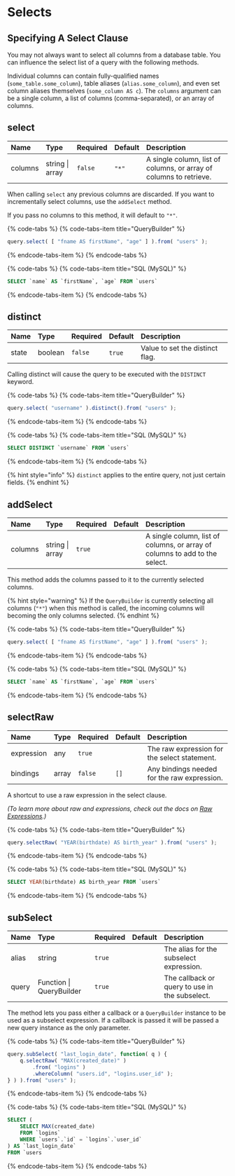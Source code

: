 # Selects

## Specifying A Select Clause

You may not always want to select all columns from a database table. You can influence the select list of a query with the following methods.

Individual columns can contain fully-qualified names \(`some_table.some_column`\), table aliases \(`alias.some_column`\), and even set column aliases themselves \(`some_column AS c`\). The `columns` argument can be a single column, a list of columns \(comma-separated\), or an array of columns.

## select <a id="get"></a>

| Name | Type | Required | Default | Description |
| :--- | :--- | :--- | :--- | :--- |
| columns | string \| array | `false` | ​`"*"` | A single column, list of columns, or array of columns to retrieve. |

When calling `select` any previous columns are discarded.  If you want to incrementally select columns, use the `addSelect` method.

If you pass no columns to this method, it will default to `"*"`.

{% code-tabs %}
{% code-tabs-item title="QueryBuilder" %}
```javascript
query.select( [ "fname AS firstName", "age" ] ).from( "users" );
```
{% endcode-tabs-item %}
{% endcode-tabs %}

{% code-tabs %}
{% code-tabs-item title="SQL \(MySQL\)" %}
```sql
SELECT `name` AS `firstName`, `age` FROM `users`
```
{% endcode-tabs-item %}
{% endcode-tabs %}

## distinct <a id="get"></a>

| Name | Type | Required | Default | Description |
| :--- | :--- | :--- | :--- | :--- |
| state | boolean | `false` | ​`true` | Value to set the distinct flag. |

Calling distinct will cause the query to be executed with the `DISTINCT` keyword.

{% code-tabs %}
{% code-tabs-item title="QueryBuilder" %}
```javascript
query.select( "username" ).distinct().from( "users" );
```
{% endcode-tabs-item %}
{% endcode-tabs %}

{% code-tabs %}
{% code-tabs-item title="SQL \(MySQL\)" %}
```sql
SELECT DISTINCT `username` FROM `users`
```
{% endcode-tabs-item %}
{% endcode-tabs %}

{% hint style="info" %}
`distinct` applies to the entire query, not just certain fields.
{% endhint %}

## addSelect <a id="get"></a>

| Name | Type | Required | Default | Description |
| :--- | :--- | :--- | :--- | :--- |
| columns | string \| array | `true` | ​ | A single column, list of columns, or array of columns to add to the select. |

This method adds the columns passed to it to the currently selected columns.

{% hint style="warning" %}
If the `QueryBuilder` is currently selecting all columns \(`"*"`\)  when this method is called, the incoming columns will becoming the only columns selected.
{% endhint %}

{% code-tabs %}
{% code-tabs-item title="QueryBuilder" %}
```javascript
query.select( [ "fname AS firstName", "age" ] ).from( "users" );
```
{% endcode-tabs-item %}
{% endcode-tabs %}

{% code-tabs %}
{% code-tabs-item title="SQL \(MySQL\)" %}
```sql
SELECT `name` AS `firstName`, `age` FROM `users`
```
{% endcode-tabs-item %}
{% endcode-tabs %}



## selectRaw <a id="get"></a>

| Name | Type | Required | Default | Description |
| :--- | :--- | :--- | :--- | :--- |
| expression | any | `true` | ​ | The raw expression for the select statement. |
| bindings | array | `false` | `[]` | Any bindings needed for the raw expression. |

A shortcut to use a raw expression in the select clause.

_\(To learn more about raw and expressions, check out the docs on_ [_Raw Expressions_](raw-expressions.md)_.\)_

{% code-tabs %}
{% code-tabs-item title="QueryBuilder" %}
```javascript
query.selectRaw( "YEAR(birthdate) AS birth_year" ).from( "users" );
```
{% endcode-tabs-item %}
{% endcode-tabs %}

{% code-tabs %}
{% code-tabs-item title="SQL \(MySQL\)" %}
```sql
SELECT YEAR(birthdate) AS birth_year FROM `users`
```
{% endcode-tabs-item %}
{% endcode-tabs %}

## subSelect <a id="get"></a>

| Name | Type | Required | Default | Description |
| :--- | :--- | :--- | :--- | :--- |
| alias | string | `true` | ​ | The alias for the subselect expression. |
| query | Function \| QueryBuilder | `true` |  | The callback or query to use in the subselect. |

The method lets you pass either a callback or a `QueryBuilder` instance to be used as a subselect expression.  If a callback is passed it will be passed a new query instance as the only parameter.

{% code-tabs %}
{% code-tabs-item title="QueryBuilder" %}
```javascript
query.subSelect( "last_login_date", function( q ) {
    q.selectRaw( "MAX(created_date)" )
        .from( "logins" )
        .whereColumn( "users.id", "logins.user_id" );
} ) ).from( "users" );
```
{% endcode-tabs-item %}
{% endcode-tabs %}

{% code-tabs %}
{% code-tabs-item title="SQL \(MySQL\)" %}
```sql
SELECT (
    SELECT MAX(created_date)
    FROM `logins`
    WHERE `users`.`id` = `logins`.`user_id`
) AS `last_login_date`
FROM `users
```
{% endcode-tabs-item %}
{% endcode-tabs %}

